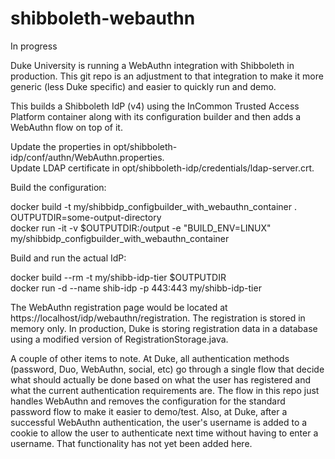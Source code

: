 # shibboleth-webauthn

In progress

Duke University is running a WebAuthn integration with Shibboleth in production.  This git repo is an adjustment to that integration to make it more generic (less Duke specific) and easier to quickly run and demo.

This builds a Shibboleth IdP (v4) using the InCommon Trusted Access Platform container along with its configuration builder and then adds a WebAuthn flow on top of it.

Update the properties in opt/shibboleth-idp/conf/authn/WebAuthn.properties.  
Update LDAP certificate in opt/shibboleth-idp/credentials/ldap-server.crt.  

Build the configuration:

docker build -t my/shibbidp_configbuilder_with_webauthn_container .  
OUTPUTDIR=some-output-directory  
docker run -it -v $OUTPUTDIR:/output -e "BUILD_ENV=LINUX" my/shibbidp_configbuilder_with_webauthn_container  

Build and run the actual IdP:

docker build --rm -t my/shibb-idp-tier $OUTPUTDIR  
docker run -d --name shib-idp -p 443:443 my/shibb-idp-tier  

The WebAuthn registration page would be located at https://localhost/idp/webauthn/registration.  The registration is stored in memory only.  In production, Duke is storing registration data in a database using a modified version of RegistrationStorage.java.

A couple of other items to note.  At Duke, all authentication methods (password, Duo, WebAuthn, social, etc) go through a single flow that decide what should actually be done based on what the user has registered and what the current authentication requirements are.  The flow in this repo just handles WebAuthn and removes the configuration for the standard password flow to make it easier to demo/test.  Also, at Duke, after a successful WebAuthn authentication, the user's username is added to a cookie to allow the user to authenticate next time without having to enter a username.  That functionality has not yet been added here.
